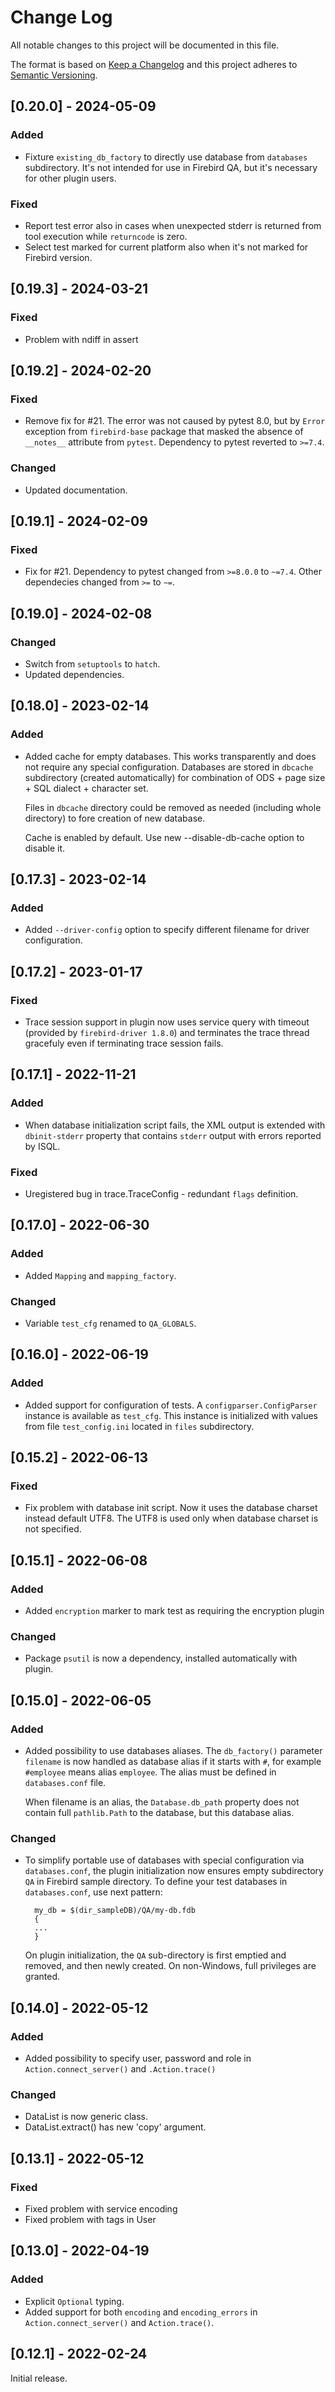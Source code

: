 # Change Log
All notable changes to this project will be documented in this file.

The format is based on [Keep a Changelog](http://keepachangelog.com/)
and this project adheres to [Semantic Versioning](http://semver.org/).

## [0.20.0] - 2024-05-09

### Added

- Fixture `existing_db_factory` to directly use database from `databases` subdirectory.
  It's not intended for use in Firebird QA, but it's necessary for other plugin
  users.

### Fixed

- Report test error also in cases when unexpected stderr is returned from tool execution
  while `returncode` is zero.
- Select test marked for current platform also when it's not marked for Firebird version.

## [0.19.3] - 2024-03-21

### Fixed

- Problem with ndiff in assert

## [0.19.2] - 2024-02-20

### Fixed

- Remove fix for #21. The error was not caused by pytest 8.0, but by `Error` exception from
  `firebird-base` package that masked the absence of `__notes__` attribute from `pytest`.
  Dependency to pytest reverted to `>=7.4`.

### Changed

- Updated documentation.

## [0.19.1] - 2024-02-09

### Fixed

- Fix for #21. Dependency to pytest changed from `>=8.0.0` to `~=7.4`. Other dependecies
  changed from `>=` to `~=`.

## [0.19.0] - 2024-02-08

### Changed

- Switch from `setuptools` to `hatch`.
- Updated dependencies.

## [0.18.0] - 2023-02-14

### Added

- Added cache for empty databases. This works transparently and does not require any
  special configuration. Databases are stored in `dbcache` subdirectory (created automatically)
  for combination of ODS + page size + SQL dialect + character set.

  Files in `dbcache` directory could be removed as needed (including whole directory)
  to fore creation of new database.

  Cache is enabled by default. Use new --disable-db-cache option to disable it.

## [0.17.3] - 2023-02-14

### Added

- Added `--driver-config` option to specify different filename for driver configuration.

## [0.17.2] - 2023-01-17

### Fixed

- Trace session support in plugin now uses service query with timeout (provided by
  `firebird-driver 1.8.0`) and terminates the trace thread gracefuly even if terminating
  trace session fails.

## [0.17.1] - 2022-11-21

### Added

- When database initialization script fails, the XML output is extended with `dbinit-stderr`
  property that contains `stderr` output with errors reported by ISQL.

### Fixed

- Uregistered bug in trace.TraceConfig - redundant `flags` definition.

## [0.17.0] - 2022-06-30

### Added

- Added `Mapping` and `mapping_factory`.

### Changed

- Variable `test_cfg` renamed to `QA_GLOBALS`.

## [0.16.0] - 2022-06-19

### Added

- Added support for configuration of tests. A `configparser.ConfigParser` instance is
  available as `test_cfg`. This instance is initialized with values from file `test_config.ini`
  located in `files` subdirectory.

## [0.15.2] - 2022-06-13

### Fixed

- Fix problem with database init script. Now it uses the database charset instead default
  UTF8. The UTF8 is used only when database charset is not specified.


## [0.15.1] - 2022-06-08

### Added

- Added `encryption` marker to mark test as requiring the encryption plugin

### Changed

- Package `psutil` is now a dependency, installed automatically with plugin.

## [0.15.0] - 2022-06-05

### Added

- Added possibility to use databases aliases. The `db_factory()` parameter `filename` is
  now handled as database alias if it starts with `#`, for example `#employee` means alias
  `employee`. The alias must be defined in `databases.conf` file.

  When filename is an alias, the `Database.db_path` property does not contain
  full `pathlib.Path` to the database, but this database alias.

### Changed

- To simplify portable use of databases with special configuration via `databases.conf`,
  the plugin initialization now ensures empty subdirectory `QA` in Firebird sample directory.
  To define your test databases in `databases.conf`, use next pattern:

  ```
    my_db = $(dir_sampleDB)/QA/my-db.fdb
    {
    ...
    }
  ```

  On plugin initialization, the `QA` sub-directory is first emptied and removed, and then
  newly created. On non-Windows, full privileges are granted.


## [0.14.0] - 2022-05-12

### Added

- Added possibility to specify user, password and role in `Action.connect_server()` and
  `.Action.trace()`

### Changed

- DataList is now generic class.
- DataList.extract() has new 'copy' argument.

## [0.13.1] - 2022-05-12

### Fixed

- Fixed problem with service encoding
- Fixed problem with tags in User

## [0.13.0] - 2022-04-19

### Added

- Explicit `Optional` typing.
- Added support for both `encoding` and `encoding_errors` in `Action.connect_server()`
  and `Action.trace()`.

## [0.12.1] - 2022-02-24

Initial release.

